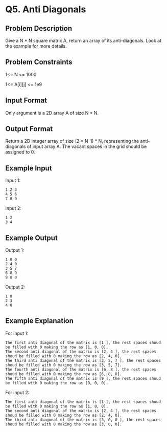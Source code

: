 # Q5. Anti Diagonals
## Problem Description
Give a N * N square matrix A, return an array of its anti-diagonals. Look at the example for more details.


## Problem Constraints
1<= N <= 1000

1<= A[i][j] <= 1e9


## Input Format
Only argument is a 2D array A of size N * N.


## Output Format
Return a 2D integer array of size (2 * N-1) * N, representing the anti-diagonals of input array A.
The vacant spaces in the grid should be assigned to 0.


## Example Input
Input 1:
    
    1 2 3
    4 5 6
    7 8 9

Input 2:

    1 2
    3 4


## Example Output
Output 1:

    1 0 0
    2 4 0
    3 5 7
    6 8 0
    9 0 0

Output 2:

    1 0
    2 3
    4 0


## Example Explanation
For input 1:
    
    The first anti diagonal of the matrix is [1 ], the rest spaces shoud be filled with 0 making the row as [1, 0, 0].
    The second anti diagonal of the matrix is [2, 4 ], the rest spaces shoud be filled with 0 making the row as [2, 4, 0].
    The third anti diagonal of the matrix is [3, 5, 7 ], the rest spaces shoud be filled with 0 making the row as [3, 5, 7].
    The fourth anti diagonal of the matrix is [6, 8 ], the rest spaces shoud be filled with 0 making the row as [6, 8, 0].
    The fifth anti diagonal of the matrix is [9 ], the rest spaces shoud be filled with 0 making the row as [9, 0, 0].

For input 2:

    The first anti diagonal of the matrix is [1 ], the rest spaces shoud be filled with 0 making the row as [1, 0, 0].
    The second anti diagonal of the matrix is [2, 4 ], the rest spaces shoud be filled with 0 making the row as [2, 4, 0].
    The third anti diagonal of the matrix is [3, 0, 0 ], the rest spaces shoud be filled with 0 making the row as [3, 0, 0].